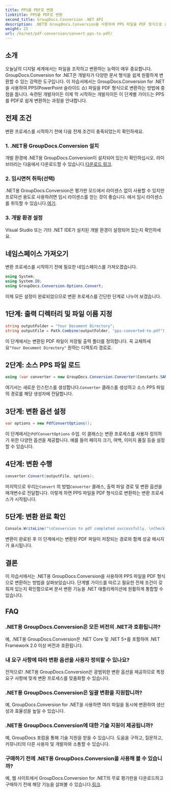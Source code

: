 ```yaml
---
title: PPS를 PDF로 변환
linktitle: PPS를 PDF로 변환
second_title: GroupDocs.Conversion .NET API
description: .NET용 GroupDocs.Conversion을 사용하여 PPS 파일을 PDF 형식으로 쉽게 변환하는 방법을 알아보세요. 원활한 통합을 위한 단계별 가이드를 따르세요.
weight: 25
url: /ko/net/pdf-conversion/convert-pps-to-pdf/
---
```

## 소개
오늘날의 디지털 세계에서는 파일을 조작하고 변환하는 능력이 매우 중요합니다. GroupDocs.Conversion for .NET은 개발자가 다양한 문서 형식을 쉽게 원활하게 변환할 수 있는 강력한 도구입니다. 이 자습서에서는 GroupDocs.Conversion for .NET을 사용하여 PPS(PowerPoint 슬라이드 쇼) 파일을 PDF 형식으로 변환하는 방법에 중점을 둡니다. 숙련된 개발자이든 이제 막 시작하는 개발자이든 이 단계별 가이드는 PPS를 PDF로 쉽게 변환하는 과정을 안내합니다.
## 전제 조건
변환 프로세스를 시작하기 전에 다음 전제 조건이 충족되었는지 확인하세요.
### 1. .NET용 GroupDocs.Conversion 설치
 개발 환경에 .NET용 GroupDocs.Conversion이 설치되어 있는지 확인하십시오. 라이브러리는 다음에서 다운로드할 수 있습니다.[다운로드 링크](https://releases.groupdocs.com/conversion/net/).
### 2. 임시면허 취득(선택)
 .NET용 GroupDocs.Conversion은 평가판 모드에서 라이센스 없이 사용할 수 있지만 프로덕션 용도로 사용하려면 임시 라이센스를 얻는 것이 좋습니다. 에서 임시 라이센스를 취득할 수 있습니다.[여기](https://purchase.groupdocs.com/temporary-license/).
### 3. 개발 환경 설정
Visual Studio 또는 기타 .NET IDE가 설치된 개발 환경이 설정되어 있는지 확인하세요.

## 네임스페이스 가져오기
변환 프로세스를 시작하기 전에 필요한 네임스페이스를 가져오겠습니다.
```csharp
using System;
using System.IO;
using GroupDocs.Conversion.Options.Convert;
```

이제 모든 설정이 완료되었으므로 변환 프로세스를 간단한 단계로 나누어 보겠습니다.
## 1단계: 출력 디렉터리 및 파일 이름 지정
```csharp
string outputFolder = "Your Document Directory";
string outputFile = Path.Combine(outputFolder, "pps-converted-to.pdf");
```
 이 단계에서는 변환된 PDF 파일이 저장될 출력 폴더를 정의합니다. 꼭 교체하세요`"Your Document Directory"` 원하는 디렉토리 경로로.
## 2단계: 소스 PPS 파일 로드
```csharp
using (var converter = new GroupDocs.Conversion.Converter(Constants.SAMPLE_PPS))
```
 여기서는 새로운 인스턴스를 생성합니다.`Converter` 클래스를 생성하고 소스 PPS 파일의 경로를 해당 생성자에 전달합니다.
## 3단계: 변환 옵션 설정
```csharp
var options = new PdfConvertOptions();
```
 이 단계에서는`PdfConvertOptions` 수업. 이 클래스는 변환 프로세스를 사용자 정의하기 위한 다양한 옵션을 제공합니다. 예를 들어 페이지 크기, 여백, 이미지 품질 등을 설정할 수 있습니다.
## 4단계: 변환 수행
```csharp
converter.Convert(outputFile, options);
```
 마지막으로 우리는`Convert` 의 방법`Converter` 클래스, 출력 파일 경로 및 변환 옵션을 매개변수로 전달합니다. 이렇게 하면 PPS 파일을 PDF 형식으로 변환하는 변환 프로세스가 시작됩니다.
## 5단계: 변환 완료 확인
```csharp
Console.WriteLine("\nConversion to pdf completed successfully. \nCheck output in {0}", outputFolder);
```
변환이 완료된 후 이 단계에서는 변환된 PDF 파일이 저장되는 경로와 함께 성공 메시지가 표시됩니다.

## 결론
이 자습서에서는 .NET용 GroupDocs.Conversion을 사용하여 PPS 파일을 PDF 형식으로 변환하는 방법을 살펴보았습니다. 단계별 가이드를 따르고 필요한 전제 조건이 갖춰져 있는지 확인함으로써 문서 변환 기능을 .NET 애플리케이션에 원활하게 통합할 수 있습니다.
## FAQ
### .NET용 GroupDocs.Conversion은 모든 버전의 .NET과 호환됩니까?
예, .NET용 GroupDocs.Conversion은 .NET Core 및 .NET 5+를 포함하여 .NET Framework 2.0 이상 버전과 호환됩니다.
### 내 요구 사항에 따라 변환 옵션을 사용자 정의할 수 있나요?
전적으로! .NET용 GroupDocs.Conversion은 광범위한 변환 옵션을 제공하므로 특정 요구 사항에 맞게 변환 프로세스를 맞춤화할 수 있습니다.
### .NET용 GroupDocs.Conversion은 일괄 변환을 지원합니까?
예, GroupDocs.Conversion for .NET을 사용하면 여러 파일을 동시에 변환하여 생산성과 효율성을 높일 수 있습니다.
### .NET용 GroupDocs.Conversion에 대한 기술 지원이 제공됩니까?
예, GroupDocs 포럼을 통해 기술 지원을 받을 수 있습니다. 도움을 구하고, 질문하고, 커뮤니티의 다른 사용자 및 개발자와 소통할 수 있습니다.
### 구매하기 전에 .NET용 GroupDocs.Conversion을 사용해 볼 수 있습니까?
예, 웹 사이트에서 GroupDocs.Conversion for .NET의 무료 평가판을 다운로드하고 구매하기 전에 해당 기능을 살펴볼 수 있습니다.[링크](https://releases.groupdocs.com/).